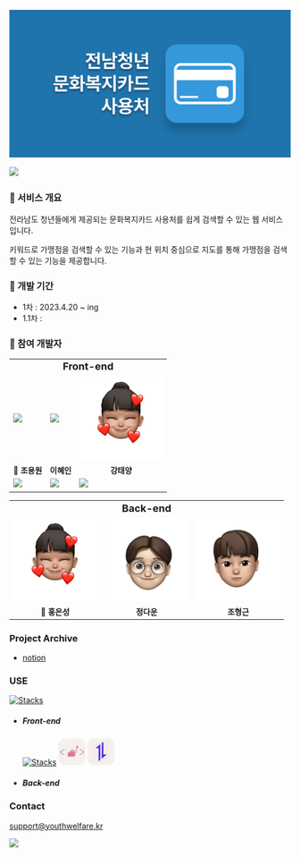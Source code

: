![header](https://github.com/team-culfare/YWC-FE/blob/develop/public/thumbnail.png?raw=true)


<a href = "https://youthwelfare.kr/"><img src="https://img.shields.io/badge/Project Website-blue?style=flat-square&logo=&logoColor=white"/></a>

### 🔎 서비스 개요
전라남도 청년들에게 제공되는 문화복지카드 사용처를 쉽게 검색할 수 있는 웹 서비스 입니다.

키워드로 가맹점을 검색할 수 있는 기능과 현 위치 중심으로 지도를 통해 가맹점을 검색할 수 있는 기능을 제공합니다.


### 📆 개발 기간

- 1차 :  2023.4.20 ~ ing
- 1.1차 : 

###  👥 참여 개발자
<table>
    <tr>
        <td style="font-size: 18px; font-weight: 700" align="center" colspan="3">Front-end</td>
    </tr>
    <tr>
        <td><img src="https://avatars.githubusercontent.com/u/95302624?v=4" width="150"/></td>
        <td><img src="https://avatars.githubusercontent.com/u/81950147?s=400&v=4" width="150"/></td>
        <td><img src="https://github.com/team-culfare/.resources/blob/main/%EC%9D%B4%ED%98%9C%EC%9D%B8.png?raw=true" width="150"/></td>
    </tr>
    <tr>
        <td align="center" style="font-size: 14px; font-weight: 700">👑 조용원<a href = "https://github.com/nyongone"><img style="display: block; margin: 5px 0;" src="https://img.shields.io/badge/Github-black?style=flat-square&logo=&logoColor=white"/></a></td>
        <td align="center" style="font-size: 14px; font-weight: 700">이혜인<a href = "https://github.com/HAECHAN66"><img style="display: block; margin: 5px 0;" src="https://img.shields.io/badge/Github-black?style=flat-square&logo=&logoColor=white"/></a></td>
        <td align="center" style="font-size: 14px; font-weight: 700">강태양<a href = "https://github.com/nyongone"><img style="display: block; margin: 5px 0;" src="https://img.shields.io/badge/Github-black?style=flat-square&logo=&logoColor=white"/></a></td>
    </td>
</table>

<table>
    <tr>
        <td style="font-size: 18px; font-weight: 700" align="center" colspan="3">Back-end</td>
    </tr>
    <tr>
        <td><img src="https://github.com/team-culfare/.resources/blob/main/%EC%9D%B4%ED%98%9C%EC%9D%B8.png?raw=true" width="150"/></td>
        <td><img src="https://github.com/team-culfare/.resources/blob/main/%EC%A0%95%EB%8B%A4%EC%9A%B4.jpeg?raw=true" width="150"/></td>
        <td><img src="https://github.com/team-culfare/.resources/blob/main/%EC%A1%B0%ED%98%95%EA%B7%BC.jpeg?raw=true" width="150"/></td>
    </tr>
    <tr>
        <td align="center" style="font-size: 14px; font-weight: 700">👑 홍은성</td>
        <td align="center" style="font-size: 14px; font-weight: 700">정다운</td>
        <td align="center" style="font-size: 14px; font-weight: 700">조형근</td>
    </td>
</table>

### Project Archive

- [notion](https://www.notion.so/Youth-Welfare-fa3fe1a7c5b446e8b1971128cf6d804d?pvs=4)

### USE
[![Stacks](https://skills.thijs.gg/icons?i=nodejs&theme=light)](https://skills.thijs.gg)
- ##### Front-end
  [![Stacks](https://skills.thijs.gg/icons?i=ts,react&theme=light)](https://skills.thijs.gg) <img src="https://github.com/team-culfare/.resources/blob/main/styledcomponents.png?raw=true" width = "48"/>  <img src="https://github.com/team-culfare/.resources/blob/main/axios.png?raw=tru" width ="48"/>
- ##### Back-end


### Contact

support@youthwelfare.kr

<img src="https://hits.seeyoufarm.com/api/count/incr/badge.svg?url=https%3A%2F%2Fgithub.com%2Fseondal&count_bg=%20202020&title_bg=%20202020&icon=checkmarx.svg&icon_color=%23F8F8F8&title=View&edge_flat=true)"/>
